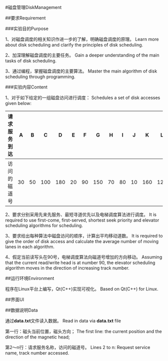 #磁盘管理DiskManagement

##要求Requirement

###实验目的Purpose

1、对磁盘调度的相关知识作进一步的了解，明确磁盘调度的原理。
Learn more about disk scheduling and clarify the principles of disk scheduling.

2、加深理解磁盘调度的主要任务。
Gain a deeper understanding of the main tasks of disk scheduling.

3、通过编程，掌握磁盘调度的主要算法。
Master the main algorithm of disk scheduling through programming.

###实验内容Content

1、对于如下给定的一组磁盘访问进行调度：
Schedules a set of disk accesses given below:

| 请求服务到达 | A   | B   | C   | D   | E   | F   | G   | H   | I   | J   | K   | L   | M   | N   |
| ------------ | --- | --- | --- | --- | --- | --- | --- | --- | --- | --- | --- | --- | --- | --- |
| 访问的磁道号 | 30  | 50  | 100 | 180 | 20  | 90  | 150 | 70  | 80  | 10  | 160 | 120 | 40  | 110 |

2、要求分别采用先来先服务、最短寻道优先以及电梯调度算法进行调度。
It is required to use first-come, first-served, shortest seek priority and elevator scheduling algorithms for scheduling.

3、要求给出每种算法中磁盘访问的顺序，计算出平均移动道数。
It is required to give the order of disk access and calculate the average number of moving lanes in each algorithm.

4、假定当前读写头在90号，电梯调度算法向磁道号增加的方向移动。
Assuming that the current read/write head is at number 90, the elevator scheduling algorithm moves in the direction of increasing track number.

##运行环境Environment

程序在Linux平台上编写，Qt(C++)实现可视化。
Based on Qt(C++) for Linux.

##界面UI



##数据说明Data

通过**data.txt**文件读入数据。
Read in data via **data.txt** file

第一行：磁头当前位置，磁头方向；
The first line: the current position and the direction of the magnetic head;

第2～n行：请求服务名称，访问的磁道号。
Lines 2 to n: Request service name, track number accessed.
